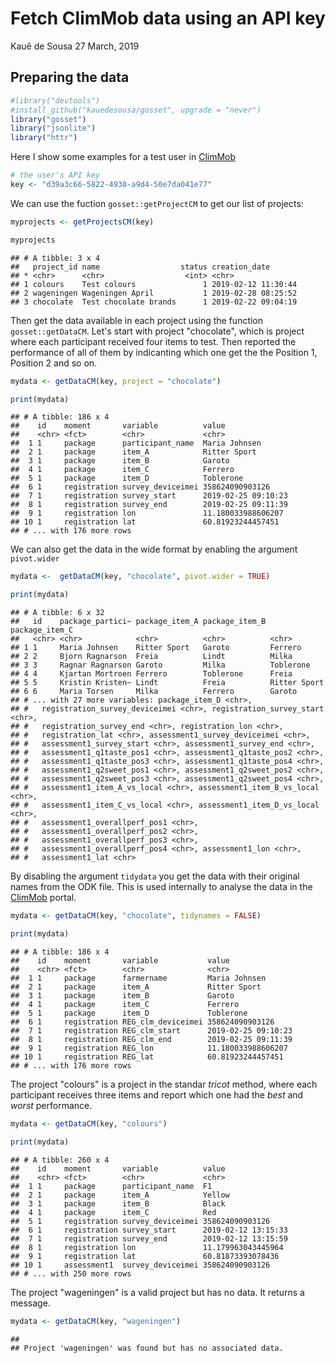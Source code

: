 Fetch ClimMob data using an API key
================
Kauê de Sousa
27 March, 2019

Preparing the data
------------------

``` r
#library("devtools")
#install_github("kauedesousa/gosset", upgrade = "never")
library("gosset")
library("jsonlite")
library("httr")
```

Here I show some examples for a test user in [ClimMob](https://climmob.net/blog/)

``` r
# the user's API key 
key <- "d39a3c66-5822-4930-a9d4-50e7da041e77"
```

We can use the fuction `gosset::getProjectCM` to get our list of projects:

``` r
myprojects <- getProjectsCM(key)

myprojects
```

    ## # A tibble: 3 x 4
    ##   project_id name                  status creation_date      
    ## * <chr>      <chr>                  <int> <chr>              
    ## 1 colours    Test colours               1 2019-02-12 11:30:44
    ## 2 wageningen Wageningen April           1 2019-02-28 08:25:52
    ## 3 chocolate  Test chocolate brands      1 2019-02-22 09:04:19

Then get the data available in each project using the function `gosset::getDataCM`. Let's start with project "chocolate", which is project where each participant received four items to test. Then reported the performance of all of them by indicanting which one get the the Position 1, Position 2 and so on.

``` r
mydata <- getDataCM(key, project = "chocolate")

print(mydata)
```

    ## # A tibble: 186 x 4
    ##    id    moment       variable          value              
    ##    <chr> <fct>        <chr>             <chr>              
    ##  1 1     package      participant_name  Maria Johnsen      
    ##  2 1     package      item_A            Ritter Sport       
    ##  3 1     package      item_B            Garoto             
    ##  4 1     package      item_C            Ferrero            
    ##  5 1     package      item_D            Toblerone          
    ##  6 1     registration survey_deviceimei 358624090903126    
    ##  7 1     registration survey_start      2019-02-25 09:10:23
    ##  8 1     registration survey_end        2019-02-25 09:11:39
    ##  9 1     registration lon               11.180033988606207 
    ## 10 1     registration lat               60.81923244457451  
    ## # ... with 176 more rows

We can also get the data in the wide format by enabling the argument `pivot.wider`

``` r
mydata <-  getDataCM(key, "chocolate", pivot.wider = TRUE)

print(mydata)
```

    ## # A tibble: 6 x 32
    ##   id    package_partici~ package_item_A package_item_B package_item_C
    ##   <chr> <chr>            <chr>          <chr>          <chr>         
    ## 1 1     Maria Johnsen    Ritter Sport   Garoto         Ferrero       
    ## 2 2     Bjorn Ragnarson  Freia          Lindt          Milka         
    ## 3 3     Ragnar Ragnarson Garoto         Milka          Toblerone     
    ## 4 4     Kjartan Mortroen Ferrero        Toblerone      Freia         
    ## 5 5     Kristin Kristen~ Lindt          Freia          Ritter Sport  
    ## 6 6     Maria Torsen     Milka          Ferrero        Garoto        
    ## # ... with 27 more variables: package_item_D <chr>,
    ## #   registration_survey_deviceimei <chr>, registration_survey_start <chr>,
    ## #   registration_survey_end <chr>, registration_lon <chr>,
    ## #   registration_lat <chr>, assessment1_survey_deviceimei <chr>,
    ## #   assessment1_survey_start <chr>, assessment1_survey_end <chr>,
    ## #   assessment1_q1taste_pos1 <chr>, assessment1_q1taste_pos2 <chr>,
    ## #   assessment1_q1taste_pos3 <chr>, assessment1_q1taste_pos4 <chr>,
    ## #   assessment1_q2sweet_pos1 <chr>, assessment1_q2sweet_pos2 <chr>,
    ## #   assessment1_q2sweet_pos3 <chr>, assessment1_q2sweet_pos4 <chr>,
    ## #   assessment1_item_A_vs_local <chr>, assessment1_item_B_vs_local <chr>,
    ## #   assessment1_item_C_vs_local <chr>, assessment1_item_D_vs_local <chr>,
    ## #   assessment1_overallperf_pos1 <chr>,
    ## #   assessment1_overallperf_pos2 <chr>,
    ## #   assessment1_overallperf_pos3 <chr>,
    ## #   assessment1_overallperf_pos4 <chr>, assessment1_lon <chr>,
    ## #   assessment1_lat <chr>

By disabling the argument `tidydata` you get the data with their original names from the ODK file. This is used internally to analyse the data in the [ClimMob](https://climmob.net/blog/) portal.

``` r
mydata <- getDataCM(key, "chocolate", tidynames = FALSE)

print(mydata)
```

    ## # A tibble: 186 x 4
    ##    id    moment       variable           value              
    ##    <chr> <fct>        <chr>              <chr>              
    ##  1 1     package      farmername         Maria Johnsen      
    ##  2 1     package      item_A             Ritter Sport       
    ##  3 1     package      item_B             Garoto             
    ##  4 1     package      item_C             Ferrero            
    ##  5 1     package      item_D             Toblerone          
    ##  6 1     registration REG_clm_deviceimei 358624090903126    
    ##  7 1     registration REG_clm_start      2019-02-25 09:10:23
    ##  8 1     registration REG_clm_end        2019-02-25 09:11:39
    ##  9 1     registration REG_lon            11.180033988606207 
    ## 10 1     registration REG_lat            60.81923244457451  
    ## # ... with 176 more rows

The project "colours" is a project in the standar *tricot* method, where each participant receives three items and report which one had the *best* and *worst* performance.

``` r
mydata <- getDataCM(key, "colours")

print(mydata)
```

    ## # A tibble: 260 x 4
    ##    id    moment       variable          value              
    ##    <chr> <fct>        <chr>             <chr>              
    ##  1 1     package      participant_name  F1                 
    ##  2 1     package      item_A            Yellow             
    ##  3 1     package      item_B            Black              
    ##  4 1     package      item_C            Red                
    ##  5 1     registration survey_deviceimei 358624090903126    
    ##  6 1     registration survey_start      2019-02-12 13:15:33
    ##  7 1     registration survey_end        2019-02-12 13:15:59
    ##  8 1     registration lon               11.179963043445964 
    ##  9 1     registration lat               60.81873393078436  
    ## 10 1     assessment1  survey_deviceimei 358624090903126    
    ## # ... with 250 more rows

The project "wageningen" is a valid project but has no data. It returns a message.

``` r
mydata <- getDataCM(key, "wageningen")
```

    ## 
    ## Project 'wageningen' was found but has no associated data.
